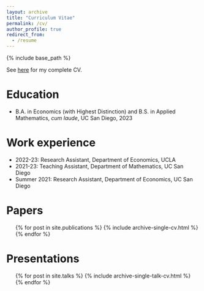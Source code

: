 ```yaml
---
layout: archive
title: "Curriculum Vitae"
permalink: /cv/
author_profile: true
redirect_from:
  - /resume
---
```


{% include base_path %}

See [here](sam-hsu-lin.github.io/files/Hsu_Lin_CV.pdf.lnk) for my complete CV.

Education
======
* B.A. in Economics (with Highest Distinction) and B.S. in Applied Mathematics, *cum laude*, UC San Diego, 2023

Work experience
======
* 2022-23: Research Assistant, Department of Economics, UCLA
* 2021-23: Teaching Assistant, Department of Mathematics, UC San Diego
* Summer 2021: Research Assistant, Department of Economics, UC San Diego

Papers
======
  <ul>{% for post in site.publications %}
    {% include archive-single-cv.html %}
  {% endfor %}</ul>
  
Presentations
======
  <ul>{% for post in site.talks %}
    {% include archive-single-talk-cv.html %}
  {% endfor %}</ul>
  
<!-- Teaching
======
  <ul>{% for post in site.teaching %}
    {% include archive-single-cv.html %}
  {% endfor %}</ul> -->
  
<!-- Service and leadership
======
* Currently signed in to 43 different slack teams -->
